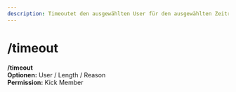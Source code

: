 ```yaml
---
description: Timeoutet den ausgewählten User für den ausgewählten Zeitraum
---
```


# /timeout

**/timeout**\
**Optionen:** User / Length / Reason\
**Permission:** Kick Member

